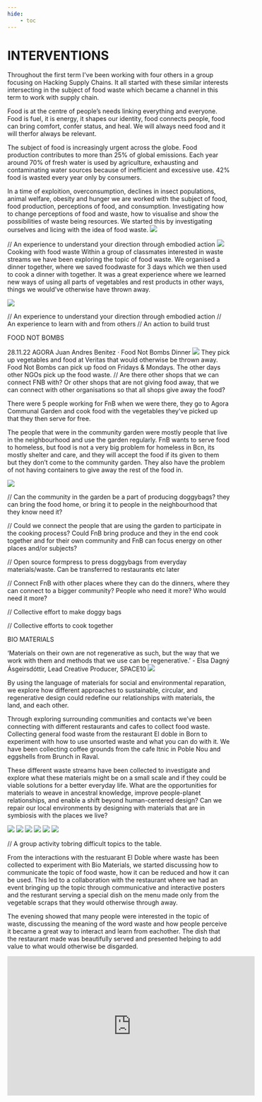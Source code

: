 ```yaml
---
hide:
    - toc
---
```


# **INTERVENTIONS**

Throughout the first term I've been working with four others in a group focusing on Hacking Supply Chains. It all started with these similar interests intersecting in the subject of food waste which became a channel in this term to work with supply chain.

Food is at the centre of people’s needs linking everything and everyone. Food is fuel, it is energy, it shapes our identity, food connects people, food can bring comfort, confer status, and heal. We will always need food and it will therfor always be relevant. 

The subject of food is increasingly urgent across the globe. Food production contributes to more than 25% of global emissions. Each year around 70% of fresh water is used by agriculture, exhausting and contaminating water sources because of inefficient and excessive use. 42% food is wasted every year only by consumers. 

In a time of exploition, overconsumption, declines in insect populations, animal welfare, obesity and hunger we are worked with the subject of food, food production, perceptions of food, and consumption. Investigating how to change perceptions of food and waste, how to visualise and show the possibilities of waste being resources. We started this by investigating ourselves and licing with the idea of food waste. 
![](../images/Interventions/uploads4.jpg)

// An experience to understand your direction through embodied action
![](../images/Interventions/uploads3.jpg)
Cooking with food waste
Within a group of classmates interested in waste streams we have been exploring the topic of food waste. We organised a dinner together, where we saved foodwaste for 3 days which we then used to cook a dinner with together. It was a great experience where we learned new ways of using all parts of vegetables and rest products in other ways, things we would’ve otherwise have thrown away. 

![](../images/Interventions/uploads5.jpg)

// An experience to understand your direction through embodied action // An experience to learn with and from others // An action to build trust

FOOD NOT BOMBS

28.11.22
AGORA Juan Andres Benitez · Food Not Bombs Dinner
![](../images/Interventions/uploads6.jpg)
They pick up vegetables and food at Veritas that would otherwise be thrown away. Food Not Bombs can pick up food on Fridays & Mondays. The other days other NGOs pick up the food waste.
// Are there other shops that we can connect FNB with? Or other shops that are not giving food away, that we can connect with other organisations so that all shops give away the food?

There were 5 people working for FnB when we were there, they go to Agora Communal Garden and cook food with the vegetables they’ve picked up that they then serve for free.

The people that were in the community garden were mostly people that live in the neighbourhood and use the garden regularly. FnB wants to serve food to homeless, but food is not a very big problem for homeless in Bcn, its mostly shelter and care, and they will accept the food if its given to them but they don’t come to the community garden. They also have the problem of not having containers to give away the rest of the food in.

![](../images/Interventions/uploads7.jpg)

// Can the community in the garden be a part of producing doggybags? they can bring the food home, or bring it to people in the neighbourhood that they know need it?

// Could we connect the people that are using the garden to participate in the cooking process? Could FnB bring produce and they in the end cook together and for their own community and FnB can focus energy on other places and/or subjects?

// Open source formpress to press doggybags from everyday materials/waste. Can be transferred to restaurants etc later

// Connect FnB with other places where they can do the dinners, where they can connect to a bigger community? People who need it more? Who would need it more?

// Collective effort to make doggy bags

// Collective efforts to cook together

BIO MATERIALS

‘Materials on their own are not regenerative as such, but the way that we work with them and methods that we use can be regenerative.’ - Elsa Dagný Ásgeirsdóttir, Lead Creative Producer, SPACE10
![](../images/Interventions/uploads11.jpg)

By using the language of materials for social and environmental reparation, we explore how different approaches to sustainable, circular, and regenerative design could redefine our relationships with materials, the land, and each other. 

Through exploring surrounding communities and contacts we’ve been connecting with different restaurants and cafes to collect food waste. Collecting general food waste from the restaurant El doble in Born to experiment with how to use unsorted waste and what you can do with it. We have been collecting coffee grounds from the cafe Itnic in Poble Nou and eggshells from Brunch in Raval. 

These different waste streams have been collected to investigate and explore what these materials might be on a small scale and if they could be viable solutions for a better everyday life. What are the opportunities for materials to weave in ancestral knowledge, improve people-planet relationships, and enable a shift beyond human-centered design? Can we repair our local environments by designing with materials that are in symbiosis with the places we live?

![](../images/Interventions/bmtest1.jpg)
![](../images/Interventions/bmtest12.jpg)
![](../images/Interventions/bmtest13.jpg)
![](../images/Interventions/bmtest14.jpg)
![](../images/Interventions/bmtest15.jpg)
![](../images/Interventions/bmtest16.jpg)

// A group activity tobring difficult topics to the table.

From the interactions with the restuarant El Doble where waste has been collected to experiment with Bio Materials, we started discussing how to communicate the topic of food waste, how it can be reduced and how it can be used. This led to a collaboration with the restaurant where we had an event bringing up the topic through communicative and interactive posters and the resturant serving a special dish on the menu made only from the vegetable scraps that they would otherwise through away. 

The evening showed that many people were interested in the topic of waste, discussing the meaning of the word waste and how people perceive it became a great way to interact and learn from eachother. The dish that the restaurant made was beautifully served and presented helping to add value to what would otherwise be disgarded. 


<iframe width="560" height="315" src="https://www.youtube.com/embed/4GvadeXuzXQ" title="YouTube video player" frameborder="0" allow="accelerometer; autoplay; clipboard-write; encrypted-media; gyroscope; picture-in-picture" allowfullscreen></iframe> 